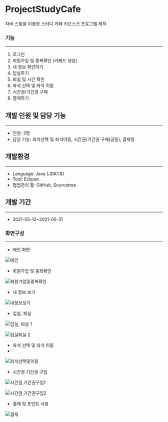 # ProjectStudyCafe
자바 스윙을 이용한 스터디 카페 키오스크 프로그램 제작

### 기능

---

1. 로그인
2. 회원가입 및 중복확인 (키패드 생성)
3. 내 정보 확인하기
4. 입실하기
5. 퇴실 및 시간 확인
6. 좌석 선택 및 좌석 이동
7. 시간권/기간권 구매
8. 결제하기

## 개발 인원 및 담당 기능

---

- 인원: 3명
- 담당 기능: 좌석선택 및 좌석이동, 시간권/기간권 구매(공동), 결제창


## 개발환경
---

- Language: Java (JDK1.8)
- Tool: Eclipse
- 협업관리 툴: GitHub, Sourcetree


## 개발 기간
---

- 2021-05-12~2021-05-31
### 화면구성

---

- 메인 화면

![메인](https://user-images.githubusercontent.com/76434390/130803273-236afff4-fd1f-4439-8481-819950c6a072.png)


- 회원가입 및 중복확인

![회원가입및중복확인](https://user-images.githubusercontent.com/76434390/130803301-9c85c3ba-7077-45e4-a08d-befd8f98549e.png)


- 내 정보 보기

![내정보보기](https://user-images.githubusercontent.com/76434390/130803320-7e1c3360-737c-4f12-a974-16bfaee1dd9a.png)


- 입실, 퇴실

![입실, 퇴실 1](https://user-images.githubusercontent.com/76434390/130803338-944f559e-d786-4e6a-a850-ffa6232f9820.png)

![입실퇴실 2](https://user-images.githubusercontent.com/76434390/130803343-a4610dcb-a1c7-4ee0-864f-d7fe1443fb0d.png)


- 좌석 선택 및 좌석 이동
- 
![좌석선택및이동](https://user-images.githubusercontent.com/76434390/130803396-437f6c17-9664-439e-b067-ce486b7434ab.png)


- 시간권 기간권 구입

![시간권,기간권구입1](https://user-images.githubusercontent.com/76434390/130803416-bc2ee3e3-ea8f-4509-8e80-b3c4d7e0099b.png)

![시간권,기간권구입2](https://user-images.githubusercontent.com/76434390/130803421-1e6a6f8e-9fe8-49e1-beb4-3c597cd92d2d.png)


- 결제 및 포인트 사용

![결제](https://user-images.githubusercontent.com/76434390/130803450-ac069b55-0a9d-4e48-9766-ee94009f13ae.png)

